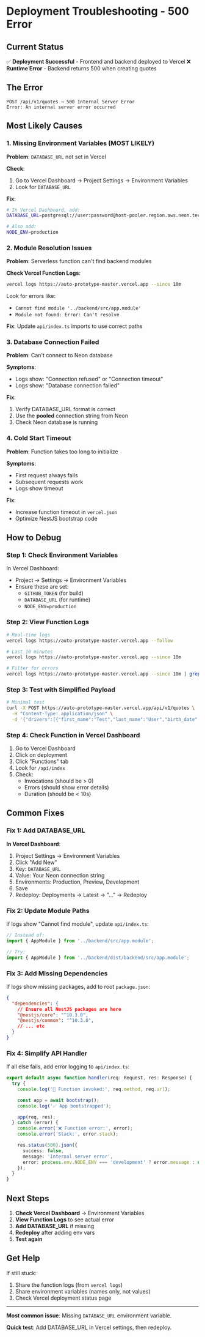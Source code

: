 # Deployment Troubleshooting - 500 Error

## Current Status
✅ **Deployment Successful** - Frontend and backend deployed to Vercel
❌ **Runtime Error** - Backend returns 500 when creating quotes

## The Error
```
POST /api/v1/quotes → 500 Internal Server Error
Error: An internal server error occurred
```

## Most Likely Causes

### 1. Missing Environment Variables (MOST LIKELY)

**Problem**: `DATABASE_URL` not set in Vercel

**Check**:
1. Go to Vercel Dashboard → Project Settings → Environment Variables
2. Look for `DATABASE_URL`

**Fix**:
```bash
# In Vercel Dashboard, add:
DATABASE_URL=postgresql://user:password@host-pooler.region.aws.neon.tech/dbname?sslmode=require

# Also add:
NODE_ENV=production
```

### 2. Module Resolution Issues

**Problem**: Serverless function can't find backend modules

**Check Vercel Function Logs**:
```bash
vercel logs https://auto-prototype-master.vercel.app --since 10m
```

Look for errors like:
- `Cannot find module '../backend/src/app.module'`
- `Module not found: Error: Can't resolve`

**Fix**: Update `api/index.ts` imports to use correct paths

### 3. Database Connection Failed

**Problem**: Can't connect to Neon database

**Symptoms**:
- Logs show: "Connection refused" or "Connection timeout"
- Logs show: "Database connection failed"

**Fix**:
1. Verify DATABASE_URL format is correct
2. Use the **pooled** connection string from Neon
3. Check Neon database is running

### 4. Cold Start Timeout

**Problem**: Function takes too long to initialize

**Symptoms**:
- First request always fails
- Subsequent requests work
- Logs show timeout

**Fix**:
- Increase function timeout in `vercel.json`
- Optimize NestJS bootstrap code

## How to Debug

### Step 1: Check Environment Variables

In Vercel Dashboard:
- Project → Settings → Environment Variables
- Ensure these are set:
  - `GITHUB_TOKEN` (for build)
  - `DATABASE_URL` (for runtime)
  - `NODE_ENV=production`

### Step 2: View Function Logs

```bash
# Real-time logs
vercel logs https://auto-prototype-master.vercel.app --follow

# Last 10 minutes
vercel logs https://auto-prototype-master.vercel.app --since 10m

# Filter for errors
vercel logs https://auto-prototype-master.vercel.app --since 10m | grep -i error
```

### Step 3: Test with Simplified Payload

```bash
# Minimal test
curl -X POST https://auto-prototype-master.vercel.app/api/v1/quotes \
  -H "Content-Type: application/json" \
  -d '{"drivers":[{"first_name":"Test","last_name":"User","birth_date":"1990-01-01","email":"test@example.com","phone":"555-0123","is_primary":true}],"vehicles":[{"year":2020,"make":"Toyota","model":"Camry"}],"address_line_1":"123 Main St","address_city":"San Francisco","address_state":"CA","address_zip":"94102"}'
```

### Step 4: Check Function in Vercel Dashboard

1. Go to Vercel Dashboard
2. Click on deployment
3. Click "Functions" tab
4. Look for `/api/index`
5. Check:
   - Invocations (should be > 0)
   - Errors (should show error details)
   - Duration (should be < 10s)

## Common Fixes

### Fix 1: Add DATABASE_URL

**In Vercel Dashboard**:
1. Project Settings → Environment Variables
2. Click "Add New"
3. Key: `DATABASE_URL`
4. Value: Your Neon connection string
5. Environments: Production, Preview, Development
6. Save
7. Redeploy: Deployments → Latest → "..." → Redeploy

### Fix 2: Update Module Paths

If logs show "Cannot find module", update `api/index.ts`:

```typescript
// Instead of:
import { AppModule } from '../backend/src/app.module';

// Try:
import { AppModule } from '../backend/dist/backend/src/app.module';
```

### Fix 3: Add Missing Dependencies

If logs show missing packages, add to root `package.json`:

```json
{
  "dependencies": {
    // Ensure all NestJS packages are here
    "@nestjs/core": "^10.3.0",
    "@nestjs/common": "^10.3.0",
    // ... etc
  }
}
```

### Fix 4: Simplify API Handler

If all else fails, add error logging to `api/index.ts`:

```typescript
export default async function handler(req: Request, res: Response) {
  try {
    console.log('🔧 Function invoked:', req.method, req.url);

    const app = await bootstrap();
    console.log('✅ App bootstrapped');

    app(req, res);
  } catch (error) {
    console.error('❌ Function error:', error);
    console.error('Stack:', error.stack);

    res.status(500).json({
      success: false,
      message: 'Internal server error',
      error: process.env.NODE_ENV === 'development' ? error.message : undefined,
    });
  }
}
```

## Next Steps

1. **Check Vercel Dashboard** → Environment Variables
2. **View Function Logs** to see actual error
3. **Add DATABASE_URL** if missing
4. **Redeploy** after adding env vars
5. **Test again**

## Get Help

If still stuck:
1. Share the function logs (from `vercel logs`)
2. Share environment variables (names only, not values)
3. Check Vercel deployment status page

---

**Most common issue**: Missing `DATABASE_URL` environment variable.

**Quick test**: Add DATABASE_URL in Vercel settings, then redeploy.
